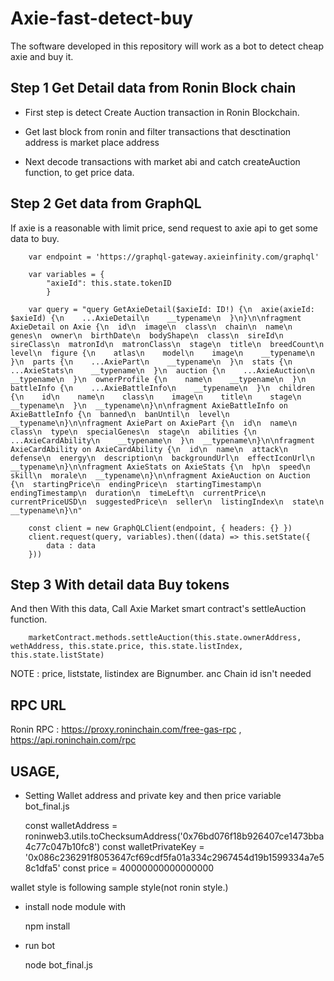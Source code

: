 # Axie-fast-detect-buy


The software developed in this repository will work as a bot to detect cheap axie and buy it.
## Step 1 Get Detail data from Ronin Block chain 

- First step is detect Create Auction transaction in Ronin Blockchain.

- Get last block from ronin and filter transactions that desctination address is market place address

- Next decode transactions with market abi and catch createAuction function, to get price data.
## Step 2 Get data from GraphQL
        
If axie is a reasonable with limit price, send request to axie api to get some data to buy.

        var endpoint = 'https://graphql-gateway.axieinfinity.com/graphql'

        var variables = {
            "axieId": this.state.tokenID
            }

        var query = "query GetAxieDetail($axieId: ID!) {\n  axie(axieId: $axieId) {\n    ...AxieDetail\n    __typename\n  }\n}\n\nfragment AxieDetail on Axie {\n  id\n  image\n  class\n  chain\n  name\n  genes\n  owner\n  birthDate\n  bodyShape\n  class\n  sireId\n  sireClass\n  matronId\n  matronClass\n  stage\n  title\n  breedCount\n  level\n  figure {\n    atlas\n    model\n    image\n    __typename\n  }\n  parts {\n    ...AxiePart\n    __typename\n  }\n  stats {\n    ...AxieStats\n    __typename\n  }\n  auction {\n    ...AxieAuction\n    __typename\n  }\n  ownerProfile {\n    name\n    __typename\n  }\n  battleInfo {\n    ...AxieBattleInfo\n    __typename\n  }\n  children {\n    id\n    name\n    class\n    image\n    title\n    stage\n    __typename\n  }\n  __typename\n}\n\nfragment AxieBattleInfo on AxieBattleInfo {\n  banned\n  banUntil\n  level\n  __typename\n}\n\nfragment AxiePart on AxiePart {\n  id\n  name\n  class\n  type\n  specialGenes\n  stage\n  abilities {\n    ...AxieCardAbility\n    __typename\n  }\n  __typename\n}\n\nfragment AxieCardAbility on AxieCardAbility {\n  id\n  name\n  attack\n  defense\n  energy\n  description\n  backgroundUrl\n  effectIconUrl\n  __typename\n}\n\nfragment AxieStats on AxieStats {\n  hp\n  speed\n  skill\n  morale\n  __typename\n}\n\nfragment AxieAuction on Auction {\n  startingPrice\n  endingPrice\n  startingTimestamp\n  endingTimestamp\n  duration\n  timeLeft\n  currentPrice\n  currentPriceUSD\n  suggestedPrice\n  seller\n  listingIndex\n  state\n  __typename\n}\n"

        const client = new GraphQLClient(endpoint, { headers: {} })
        client.request(query, variables).then((data) => this.setState({
            data : data
        }))

## Step 3 With detail data Buy tokens
And then With this data, Call Axie Market smart contract's settleAuction function.

        marketContract.methods.settleAuction(this.state.ownerAddress, wethAddress, this.state.price, this.state.listIndex, this.state.listState)

NOTE : price, liststate, listindex are Bignumber. anc Chain id isn't needed

##  RPC URL

Ronin RPC : https://proxy.roninchain.com/free-gas-rpc ,   https://api.roninchain.com/rpc

## USAGE,

 - Setting Wallet address and private key and then price variable
   bot_final.js

    const walletAddress       = roninweb3.utils.toChecksumAddress('0x76bd076f18b926407ce1473bba4c77c047b10fc8')
    const walletPrivateKey    = '0x086c236291f8053647cf69cdf5fa01a334c2967454d19b1599334a7e58c1dfa5'
    const price               = 40000000000000000

wallet style is following sample style(not ronin style.)

 - install node module with 

     npm install

 - run bot

    node bot_final.js